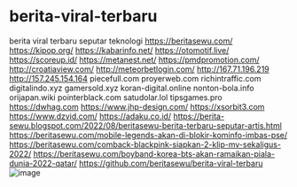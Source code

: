 # berita-viral-terbaru
berita viral terbaru seputar teknologi
https://beritasewu.com/
https://kipop.org/
https://kabarinfo.net/
https://otomotif.live/
https://scoreup.id/
https://metanest.net/
https://pmdpromotion.com/
http://croatiaview.com/
http://meteorbetlogin.com/
http://167.71.196.219
http://157.245.154.164
piecefull.com
proyerweb.com
richintraffic.com
digitalindo.xyz
gamersold.xyz
koran-digital.online
nonton-bola.info
orijapan.wiki
pointerblack.com
satudolar.lol
tipsgames.pro
https://dwhag.com
https://www.jhp-design.com/
https://xsorbit3.com
https://www.dzvid.com/
https://adaku.co.id/
https://berita-sewu.blogspot.com/2022/08/beritasewu-berita-terbaru-seputar-artis.html
https://beritasewu.com/mobile-legends-akan-di-blokir-kominfo-imbas-pse/
https://beritasewu.com/comback-blackpink-siapkan-2-klip-mv-sekaligus-2022/
https://beritasewu.com/boyband-korea-bts-akan-ramaikan-piala-dunia-2022-qatar/
https://github.com/beritasewu/berita-viral-terbaru
![image](https://user-images.githubusercontent.com/108774518/182980329-75992de6-8952-4559-8a0b-e3211821c10e.png)

